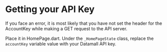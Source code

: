 # Getting your API Key
If you face an error, it is most likely that you have not set the header for the AccountKey while making a GET request to the API server.

Place it in HomePage.dart. Under the `_HomePageState` class, replace the `accountKey` variable value with your Datamall API key.